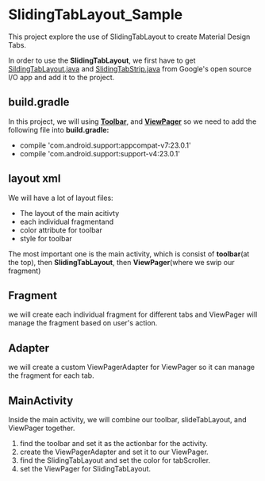 <!-- link -->
[ViewPager]:http://developer.android.com/reference/android/support/v4/view/ViewPager.html
[Toolbar]:https://developer.android.com/reference/android/widget/Toolbar.html
[SlidingTabLayout_java]:https://github.com/google/iosched/blob/master/android/src/main/java/com/google/samples/apps/iosched/ui/widget/SlidingTabLayout.java
[SlidingTabStrip_java]:https://github.com/google/iosched/blob/master/android/src/main/java/com/google/samples/apps/iosched/ui/widget/SlidingTabStrip.java

# SlidingTabLayout_Sample
This project explore the use of SlidingTabLayout to create Material Design Tabs.
  
In order to use the **SlidingTabLayout**, we first have to get [SildingTabLayout.java][SlidingTabLayout_java] and [SlidingTabStrip.java][SlidingTabStrip_java] from Google's open source I/O app and add it to the project.

build.gradle
------------
In this project, we will using [**Toolbar**][Toolbar], and [**ViewPager**][ViewPager] so we need to add the following file into **build.gradle:**

 -   compile 'com.android.support:appcompat-v7:23.0.1'    
 -   compile 'com.android.support:support-v4:23.0.1'      
 
layout xml
----------
We will have a lot of layout files:

 -   The layout of the main acitivty
 -   each individual fragmentand 
 -   color attribute for toolbar
 -   style for toolbar

The most important one is the main activity, which is consist of **toolbar**(at the top), then **SlidingTabLayout**, then **ViewPager**(where we swip our fragment)

Fragment
--------
we will create each individual fragment for different tabs and ViewPager will manage the fragment based on user's action.

Adapter
-------
we will create a custom ViewPagerAdapter for ViewPager so it can manage the fragment for each tab.  

MainActivity
------------
Inside the main activity, we will combine our toolbar, slideTabLayout, and ViewPager together.

 1.   find the toolbar and set it as the actionbar for the activity.
 2.   create the ViewPagerAdapter and set it to our ViewPager.
 3.   find the SlidingTabLayout and set the color for tabScroller.
 4.   set the ViewPager for SlidingTabLayout.
 
 
